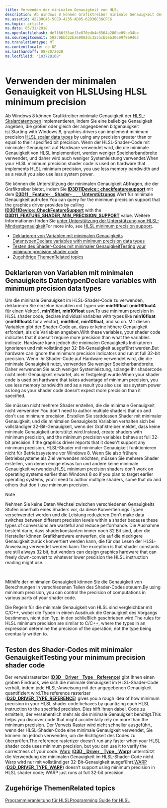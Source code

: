 ```yaml
---
title: Verwenden der minimalen Genauigkeit von HLSL
description: Ab Windows 8 können Grafiktreiber minimale Genauigkeit der HLSL-Skalardatentypen implementieren, indem Sie eine beliebige Genauigkeit angeben, die größer oder gleich der angegebenen bitgenauigkeit ist.
ms.assetid: 422B0C45-5CEB-4235-AD05-62D36C36CFC6
ms.topic: article
ms.date: 05/31/2018
ms.openlocfilehash: de7f66f35aef3e870edb4e8564a280be89ce34be
ms.sourcegitcommit: 592c9bbd22ba69802dc353bcb5eb30699f9e9403
ms.translationtype: MT
ms.contentlocale: de-DE
ms.lasthandoff: 08/20/2020
ms.locfileid: "103728168"
---
```

# <a name="using-hlsl-minimum-precision"></a><span data-ttu-id="d206a-103">Verwenden der minimalen Genauigkeit von HLSL</span><span class="sxs-lookup"><span data-stu-id="d206a-103">Using HLSL minimum precision</span></span>

<span data-ttu-id="d206a-104">Ab Windows 8 können Grafiktreiber minimale Genauigkeit der [HLSL-Skalardatentypen](dx-graphics-hlsl-scalar.md) implementieren, indem Sie eine beliebige Genauigkeit angeben, die größer oder gleich der angegebenen bitgenauigkeit ist.</span><span class="sxs-lookup"><span data-stu-id="d206a-104">Starting with Windows 8, graphics drivers can implement minimum precision [HLSL scalar data types](dx-graphics-hlsl-scalar.md) by using any precision greater than or equal to their specified bit precision.</span></span> <span data-ttu-id="d206a-105">Wenn der HLSL-Shader-Code mit minimaler Genauigkeit auf Hardware verwendet wird, die die minimale Genauigkeit von HLSL implementiert, werden weniger Speicherbandbreite verwendet, und daher wird auch weniger Systemleistung verwendet.</span><span class="sxs-lookup"><span data-stu-id="d206a-105">When your HLSL minimum precision shader code is used on hardware that implements HLSL minimum precision, you use less memory bandwidth and as a result you also use less system power.</span></span>

<span data-ttu-id="d206a-106">Sie können die Unterstützung der minimalen Genauigkeit Abfragen, die der Grafiktreiber bietet, indem Sie [**ID3D11Device:: checkfeaturesupport**](/windows/desktop/api/d3d11/nf-d3d11-id3d11device-checkfeaturesupport) mit dem [**D3D11 \_ Feature- \_ Shader- \_ \_ \_ Unterstützungs**](/windows/desktop/api/d3d11/ne-d3d11-d3d11_feature) Wert für minimale Genauigkeit aufrufen.</span><span class="sxs-lookup"><span data-stu-id="d206a-106">You can query for the minimum precision support that the graphics driver provides by calling [**ID3D11Device::CheckFeatureSupport**](/windows/desktop/api/d3d11/nf-d3d11-id3d11device-checkfeaturesupport) with the [**D3D11\_FEATURE\_SHADER\_MIN\_PRECISION\_SUPPORT**](/windows/desktop/api/d3d11/ne-d3d11-d3d11_feature) value.</span></span> <span data-ttu-id="d206a-107">Weitere Informationen finden Sie [unter Unterstützung der Unterstützung von HLSL-Mindestgenauigkeit](/windows/desktop/direct3d11/direct3d-11-1-features)</span><span class="sxs-lookup"><span data-stu-id="d206a-107">For more info, see [HLSL minimum precision support](/windows/desktop/direct3d11/direct3d-11-1-features).</span></span>

-   [<span data-ttu-id="d206a-108">Deklarieren von Variablen mit minimalen Genauigkeits Datentypen</span><span class="sxs-lookup"><span data-stu-id="d206a-108">Declare variables with minimum precision data types</span></span>](#declare-variables-with-minimum-precision-data-types)
-   [<span data-ttu-id="d206a-109">Testen des Shader-Codes mit minimaler Genauigkeit</span><span class="sxs-lookup"><span data-stu-id="d206a-109">Testing your minimum precision shader code</span></span>](#testing-your-minimum-precision-shader-code)
-   [<span data-ttu-id="d206a-110">Zugehörige Themen</span><span class="sxs-lookup"><span data-stu-id="d206a-110">Related topics</span></span>](#related-topics)

## <a name="declare-variables-with-minimum-precision-data-types"></a><span data-ttu-id="d206a-111">Deklarieren von Variablen mit minimalen Genauigkeits Datentypen</span><span class="sxs-lookup"><span data-stu-id="d206a-111">Declare variables with minimum precision data types</span></span>

<span data-ttu-id="d206a-112">Um die minimale Genauigkeit im HLSL-Shader-Code zu verwenden, deklarieren Sie einzelne Variablen mit Typen wie **min16float** (**min16float4** für einen Vektor), **min16int**, **min10float** usw.</span><span class="sxs-lookup"><span data-stu-id="d206a-112">To use minimum precision in HLSL shader code, declare individual variables with types like **min16float** (**min16float4** for a vector), **min16int**, **min10float**, and so on.</span></span> <span data-ttu-id="d206a-113">Mit diesen Variablen gibt der Shader-Code an, dass er keine höhere Genauigkeit erfordert, als die Variablen angeben.</span><span class="sxs-lookup"><span data-stu-id="d206a-113">With these variables, your shader code indicates that it doesn’t require more precision than what the variables indicate.</span></span> <span data-ttu-id="d206a-114">Hardware kann jedoch die minimalen Genauigkeits Indikatoren ignorieren und mit vollständiger 32-Bit-Genauigkeit ausgeführt werden.</span><span class="sxs-lookup"><span data-stu-id="d206a-114">But hardware can ignore the minimum precision indicators and run at full 32-bit precision.</span></span> <span data-ttu-id="d206a-115">Wenn Ihr Shader-Code auf Hardware verwendet wird, die die minimale Genauigkeit nutzt, verwenden Sie weniger Speicherbandbreite. Daher verwenden Sie auch weniger Systemleistung, solange Ihr shadercode nicht mehr Genauigkeit erwartet, als er festgelegt wurde.</span><span class="sxs-lookup"><span data-stu-id="d206a-115">When your shader code is used on hardware that takes advantage of minimum precision, you use less memory bandwidth and as a result you also use less system power as long as your shader code doesn’t expect more precision than it specified.</span></span>

<span data-ttu-id="d206a-116">Sie müssen nicht mehrere Shader erstellen, die die minimale Genauigkeit nicht verwenden.</span><span class="sxs-lookup"><span data-stu-id="d206a-116">You don't need to author multiple shaders that do and don't use minimum precision.</span></span> <span data-ttu-id="d206a-117">Erstellen Sie stattdessen Shader mit minimaler Genauigkeit, und die minimalen Genauigkeits Variablen verhalten sich bei vollständiger 32-Bit-Genauigkeit, wenn der Grafiktreiber meldet, dass keine minimale Genauigkeit unterstützt wird.</span><span class="sxs-lookup"><span data-stu-id="d206a-117">Instead, create shaders with minimum precision, and the minimum precision variables behave at full 32-bit precision if the graphics driver reports that it doesn't support any minimum precision.</span></span> <span data-ttu-id="d206a-118">HLSL-Shader mit minimaler Genauigkeit funktionieren nicht für Betriebssysteme vor Windows 8. Wenn Sie also frühere Betriebssysteme als Ziel verwenden möchten, müssen Sie mehrere Shader erstellen, von denen einige etwas tun und andere keine minimale Genauigkeit verwenden.</span><span class="sxs-lookup"><span data-stu-id="d206a-118">HLSL minimum precision shaders don't work on operating systems earlier than Windows 8 so if you plan to target earlier operating systems, you'll need to author multiple shaders, some that do and others that don't use minimum precision.</span></span>

> [!Note]  
> <span data-ttu-id="d206a-119">Nehmen Sie keine Daten Wechsel zwischen verschiedenen Genauigkeits Stufen innerhalb eines Shaders vor, da diese Konvertierungs Typen verschwendet werden und die Leistung reduzieren.</span><span class="sxs-lookup"><span data-stu-id="d206a-119">Don't make data switches between different precision levels within a shader because these types of conversions are wasteful and reduce performance.</span></span> <span data-ttu-id="d206a-120">Die Ausnahme besteht darin, dass shaderkonstanten immer noch 32 Bit sind, aber die Hersteller können Grafikhardware entwerfen, die auf die niedrigere Genauigkeit zurück konvertiert werden kann, die für das Lesen der HLSL-Anweisung verwendet werden kann.</span><span class="sxs-lookup"><span data-stu-id="d206a-120">The exception is that shader constants are still always 32 bit, but vendors can design graphics hardware that can freely down-convert to whatever lower precision the HLSL instruction reading might use.</span></span>

 

<span data-ttu-id="d206a-121">Mithilfe der minimalen Genauigkeit können Sie die Genauigkeit von Berechnungen in verschiedenen Teilen des Shader-Codes steuern.</span><span class="sxs-lookup"><span data-stu-id="d206a-121">By using minimum precision, you can control the precision of computations in various parts of your shader code.</span></span>

<span data-ttu-id="d206a-122">Die Regeln für die minimale Genauigkeit von HLSL sind vergleichbar mit C/C++, wobei die Typen in einem Ausdruck die Genauigkeit des Vorgangs bestimmen, nicht den Typ, in den schließlich geschrieben wird.</span><span class="sxs-lookup"><span data-stu-id="d206a-122">The rules for HLSL minimum precision are similar to C/C++, where the types in an expression determine the precision of the operation, not the type being eventually written to.</span></span>

## <a name="testing-your-minimum-precision-shader-code"></a><span data-ttu-id="d206a-123">Testen des Shader-Codes mit minimaler Genauigkeit</span><span class="sxs-lookup"><span data-stu-id="d206a-123">Testing your minimum precision shader code</span></span>

<span data-ttu-id="d206a-124">Der verweisrasterizer ([**D3D \_ Driver \_ Type \_ Reference**](/windows/desktop/api/d3dcommon/ne-d3dcommon-d3d_driver_type)) gibt Ihnen einen groben Eindruck, wie sich die minimale Genauigkeit im HLSL-Shader-Code verhält, indem jede HLSL-Anweisung mit der angegebenen Genauigkeit quantifiziert wird.</span><span class="sxs-lookup"><span data-stu-id="d206a-124">The reference rasterizer ([**D3D\_DRIVER\_TYPE\_REFERENCE**](/windows/desktop/api/d3dcommon/ne-d3dcommon-d3d_driver_type)) gives you a rough idea of how minimum precision in your HLSL shader code behaves by quantizing each HLSL instruction to the specified precision.</span></span> <span data-ttu-id="d206a-125">Dies hilft Ihnen dabei, Code zu ermitteln, der versehentlich mehr als die minimale Genauigkeit benötigt.</span><span class="sxs-lookup"><span data-stu-id="d206a-125">This helps you discover code that might accidentally rely on more than the minimum precision.</span></span> <span data-ttu-id="d206a-126">Der Verweis Raster wird nicht schneller ausgeführt, wenn der HLSL-Shader-Code eine minimale Genauigkeit verwendet, Sie können ihn jedoch verwenden, um die Richtigkeit des Codes zu überprüfen.</span><span class="sxs-lookup"><span data-stu-id="d206a-126">The reference rasterizer doesn’t run any faster when your HLSL shader code uses minimum precision, but you can use it to verify the correctness of your code.</span></span> <span data-ttu-id="d206a-127">[Warp](/windows/desktop/direct3d11/overviews-direct3d-11-devices-create-warp) ([**D3D \_ Driver \_ Type \_ Warp**](/windows/desktop/api/d3dcommon/ne-d3dcommon-d3d_driver_type)) unterstützt die Verwendung der minimalen Genauigkeit im HLSL-Shader-Code nicht. Warp wird nur mit vollständiger 32-Bit-Genauigkeit ausgeführt.</span><span class="sxs-lookup"><span data-stu-id="d206a-127">[WARP](/windows/desktop/direct3d11/overviews-direct3d-11-devices-create-warp) ([**D3D\_DRIVER\_TYPE\_WARP**](/windows/desktop/api/d3dcommon/ne-d3dcommon-d3d_driver_type)) doesn’t support using minimum precision in HLSL shader code; WARP just runs at full 32-bit precision.</span></span>

## <a name="related-topics"></a><span data-ttu-id="d206a-128">Zugehörige Themen</span><span class="sxs-lookup"><span data-stu-id="d206a-128">Related topics</span></span>

<dl> <dt>

[<span data-ttu-id="d206a-129">Programmieranleitung für HLSL</span><span class="sxs-lookup"><span data-stu-id="d206a-129">Programming Guide for HLSL</span></span>](dx-graphics-hlsl-pguide.md)
</dt> </dl>

 

 